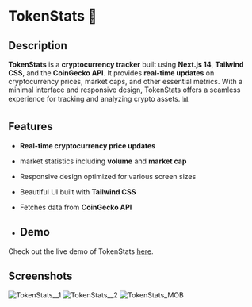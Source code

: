 # TokenStats 🚀

## Description
**TokenStats** is a **cryptocurrency tracker** built using **Next.js 14**, **Tailwind CSS**, and the **CoinGecko API**. It provides **real-time updates** on cryptocurrency prices, market caps, and other essential metrics. With a minimal interface and responsive design, TokenStats offers a seamless experience for tracking and analyzing crypto assets. 📊



## Features
- **Real-time cryptocurrency price updates**
- market statistics including **volume** and **market cap**
- Responsive design optimized for various screen sizes
- Beautiful UI built with **Tailwind CSS**
- Fetches data from **CoinGecko API**

- ## Demo
Check out the live demo of TokenStats [here](https://tokenstats.vercel.app/).

## Screenshots
![TokenStats__1](https://github.com/user-attachments/assets/f3ebcc54-0b20-4de7-84b0-2048859f8321)
![TokenStats__2](https://github.com/user-attachments/assets/6e97fd23-9a40-45d4-96d6-37c636e95604)
![TokenStats_MOB](https://github.com/user-attachments/assets/49826a13-9c64-4568-a620-05dd3b039557)


